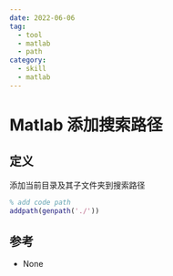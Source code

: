 ```yaml
---
date: 2022-06-06
tag:
  - tool
  - matlab
  - path
category:
  - skill
  - matlab
---
```



# Matlab 添加搜索路径


## 定义

添加当前目录及其子文件夹到搜索路径

```matlab
% add code path
addpath(genpath('./'))
```



## 参考

- None
